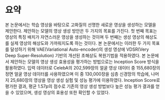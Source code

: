 # 요약

본 논문에서는 학습 영상을 바탕으로 고화질의 선명한 새로운 영상을 생성하는 모델을 제안한다. 제안하는 모델의 영상 생성 방안은 두 가지의 목표를 가진다. 첫 번째 목표는 영상의 특징 배치가 자연스러운 영상을 생성하는 것이며 두 번째는 생성 영상의 해상도를 실제 영상의 해상도와 가까워지도록 하는 것이다. 본 논문에서는 이러한 두 가지 목표를 달성하기 위해 VAE(Variational Auto-encoder)의  생성 영상에 VDSR(Very Deep Super-Resolution) 기반의 개선된 초해상도 복원기법을 적용하였다. 본 논문에서 제안하는 모델의 영상 생성 효용성을 평가하는 방법으로는 Inception Score 방식을 활용하였다. 입력 데이터로 CelebA의 202,599장의 얼굴 영상 데이터 중 155,680장의 정면 얼굴 영상 데이터를 사용하였으며 이 중 130,000장을 심층 신경망의 학습에, 나머지 25,680장의 영상을 영상 생성 실험 및 성능 평가에 이용하였다. Inception Score로 평가한 결과, 평균 1.57p의 점수로 기존의 영상 생성 방법보다 높은 성능 평가 결과를 얻을 수 있었으며, 생성 영상의 효용성 또한 확인할 수 있었다.